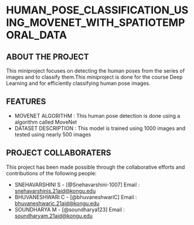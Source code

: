 # HUMAN_POSE_CLASSIFICATION_USING_MOVENET_WITH_SPATIOTEMPORAL_DATA 

## ABOUT THE PROJECT
 This miniproject focuses on detecting the human poses from the series of images and to classify them.This miniproject is done for the course Deep Learning and for efficiently classifying human pose images.

## FEATURES
- MOVENET ALGORITHM : This human pose detection is done using a algorithm called MoveNet
- DATASET DESCRIPTION : This model is trained using 1000 images and tested using nearly 500 images
  
## PROJECT COLLABORATERS
  This project has been made possible through the collaborative efforts and contributions of the following people:
  - SNEHAVARSHINI S - [@Snehavarshini-1007] Email : snehavarshinis.21aid@kongu.edu
  - BHUVANESHWARI C - [@bhuvaneshwariC] Email : bhuvaneshwaric.21aid@kongu.edu
  - SOUNDHARYA M - [@soundharya123] Email : soundharyam.21aid@kongu.edu
